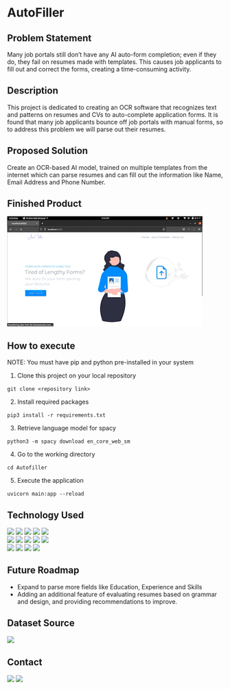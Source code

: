 # AutoFiller

## Problem Statement

Many job portals still don’t have any AI auto-form completion; even if they do, they fail on
resumes made with templates. This causes job applicants to fill out and correct the forms,
creating a time-consuming activity.

## Description

This project is dedicated to creating an OCR software that recognizes text and patterns on
resumes and CVs to auto-complete application forms. It is found that many job applicants
bounce off job portals with manual forms, so to address this problem we will parse out their
resumes.

## Proposed Solution 

Create an OCR-based AI model, trained on multiple templates from the internet which can
parse resumes and can fill out the information like Name, Email Address and Phone Number.

## Finished Product

![Finished Website](https://github.com/mustafabawany/AutoFiller/blob/main/AutoFiller_ProjectDemo.gif) 

## How to execute
NOTE: You must have pip and python pre-installed in your system

1. Clone this project on your local repository
```
git clone <repository link>
```
2. Install required packages
```
pip3 install -r requirements.txt
```
3. Retrieve language model for spacy
```
python3 -m spacy download en_core_web_sm
```
4. Go to the working directory
```
cd Autofiller
```
5. Execute the application
```
uvicorn main:app --reload
```
## Technology Used

<div>
  <img name = "Python" src = "https://img.shields.io/badge/python%20-%2314354C.svg?&style=for-the-badge&logo=python&logoColor=white">
  <img name = "FastAPI" src = "https://img.shields.io/badge/FastAPI-FastAPI?style=for-the-badge&logo=fastapi&color=18191a">
  <img name = "OpenCV" src = "https://img.shields.io/badge/OpenCV-OpenCV?style=for-the-badge&logo=opencv&logoColor=fff&color=5C3EE8">
  <img name = "Jupyter" src = "https://img.shields.io/badge/Jupyter%20-%23F37626.svg?&style=for-the-badge&logo=Jupyter&logoColor=white">
  <img name = "Numpy" src = "https://img.shields.io/badge/numpy%20-%23013243.svg?&style=for-the-badge&logo=numpy&logoColor=white">
  <br>
  <img name = "Jinja" src = "https://img.shields.io/badge/jinja-white.svg?style=for-the-badge&logo=jinja&logoColor=black">
  <img name = "JavaScript" src = "https://img.shields.io/badge/javascript%20-%23323330.svg?&style=for-the-badge&logo=javascript&logoColor=%23F7DF1E"> 
  <img name = "HTML" src = "https://img.shields.io/badge/html5%20-%23E34F26.svg?&style=for-the-badge&logo=html5&logoColor=white">
  <img name = "CSS" src = "https://img.shields.io/badge/css3%20-%231572B6.svg?&style=for-the-badge&logo=css3&logoColor=white">
  <img name = "Bootstrap" src = "https://img.shields.io/badge/bootstrap%20-%23563D7C.svg?&style=for-the-badge&logo=bootstrap&logoColor=white">
  <br>
  <img name = "Docker" src = "https://img.shields.io/badge/Docker-Docker?style=for-the-badge&logo=docker&color=18191a">
  <img name = "Postman" src = "https://img.shields.io/badge/Postman-FF6C37?style=for-the-badge&logo=postman&logoColor=white">
  <img name = "BitBucket" src = "https://img.shields.io/badge/bitbucket-%230047B3.svg?style=for-the-badge&logo=bitbucket&logoColor=white">
  <img name = "Firebase" src = "https://img.shields.io/badge/firebase-%23039BE5.svg?style=for-the-badge&logo=firebase">
</div>

## Future Roadmap
<ul>
  <li>Expand to parse more fields like Education, Experience and Skills</li>
  <li>Adding an additional feature of evaluating resumes based on grammar and design, and
providing recommendations to improve.</li>
</ul>

## Dataset Source 
<a href = "https://www.kaggle.com/datasets/aishikai/resume-dataset"><img src = "https://img.shields.io/badge/Kaggle-035a7d?style=for-the-badge&logo=kaggle&logoColor=white"></a>

## Contact
<div> 
  <a href="mailto:mustafabawany204@gmail.com"><img name = "Gmail" src = "https://img.shields.io/badge/Gmail-D14836?style=for-the-badge&logo=gmail&logoColor=white"></a>
  <a href="https://pk.linkedin.com/in/mustafabawany"><img name = "LinkedIn" src = "https://img.shields.io/badge/linkedin-%230077B5.svg?style=for-the-badge&logo=linkedin&logoColor=white"></a>
</div>
